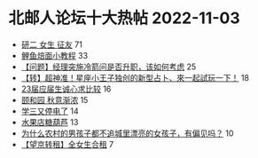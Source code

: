# 北邮人论坛十大热帖 2022-11-03

- [研二 女生 征友](https://bbs.byr.cn/article/Friends/2032416) 71
- [鲤鱼焙面小教程](https://bbs.byr.cn/article/Picture/3332242) 33
- [【问题】经理突施冷箭问是否升职，该如何考虑](https://bbs.byr.cn/article/WorkLife/1192775) 25
- [【转】超神准！星座小王子独创的新型占卜、來一起試玩一下！](https://bbs.byr.cn/article/Constellations/326533) 18
- [23届应届生诚心求比较](https://bbs.byr.cn/article/Job/2174538) 16
- [颐和园 秋意渐浓](https://bbs.byr.cn/article/Photo/274213) 15
- [学三又停电了](https://bbs.byr.cn/article/Talking/6369638) 14
- [水果店糖葫芦](https://bbs.byr.cn/article/Food/522192) 13
- [为什么农村的男孩子都不追城里漂亮的女孩子，有偏见吗？](https://bbs.byr.cn/article/Feeling/3195018) 10
- [【望京转租】全女生合租](https://bbs.byr.cn/article/Home/134352) 7


